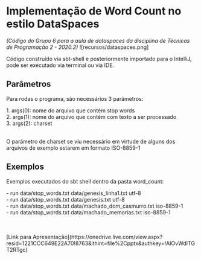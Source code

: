# Implementação de Word Count no estilo DataSpaces
*(Código do Grupo 6 para a aula de dataspaces da disciplina de Técnicas de Programação 2 - 2020.2)*
![recursos/dataspaces.png]
<p>Código construído via sbt-shell e posteriormente importado para o IntelliJ, pode ser executado via terminal ou via IDE.</p>

## Parâmetros
<p>Para rodas o programa, são necessários 3 parâmetros:</p>
1. args(0): nome do arquivo que contém stop words<br />
2. args(1): nome do arquivo que contém com texto a ser processado<br />
3. args(2): charset<br />
<br />
<p>O parâmetro de charset se viu necessário em virtude de alguns dos arquivos de exemplo estarem em formato ISO-8859-1</p>

## Exemplos
<p>Exemplos executados do sbt shell dentro da pasta word_count:</p>
- run data/stop_words.txt data/genesis_linha1.txt utf-8<br />
- run data/stop_words.txt data/genesis.txt utf-8<br />
- run data/stop_words.txt data/machado_dom_casmurro.txt iso-8859-1<br />
- run data/stop_words.txt data/machado_memorias.txt iso-8859-1<br />
<br />
<br />
<p>[Link para Apresentação](https://onedrive.live.com/view.aspx?resid=1221CCC649E22A70!8763&ithint=file%2Cpptx&authkey=!AIOvWdITGT2RTgc)</p>

